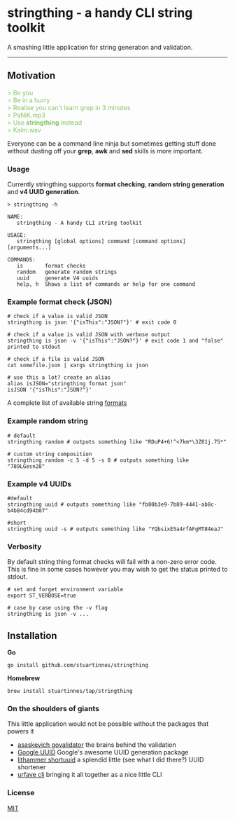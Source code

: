 # stringthing - a handy CLI string toolkit 

A smashing little application for string generation and validation.

---
## Motivation

<span style="color:#83c462">
> Be you <br />
> Be in a hurry <br />
> Realise you can't learn grep in 3 minutes <br />
> PaNiK.mp3 <br />
> Use <b>stringthing</b> instead <br />
> Kalm.wav
</span>

Everyone can be a command line ninja but sometimes getting stuff done without dusting off your **grep**, **awk** and **sed** skills is more important.

### Usage 
Currently stringthing supports **format checking**, **random string generation** and **v4 UUID generation**. 

```shell
> stringthing -h 

NAME:
   stringthing - A handy CLI string toolkit 

USAGE:
   stringthing [global options] command [command options] [arguments...]

COMMANDS:
   is       format checks
   random   generate random strings
   uuid     generate V4 uuids
   help, h  Shows a list of commands or help for one command 
```

### Example format check (JSON)

```shell
# check if a value is valid JSON 
stringthing is json '{"isThis":"JSON?"}' # exit code 0

# check if a value is valid JSON with verbose output 
stringthing is json -v '{"isThis":"JSON?"}' # exit code 1 and "false" printed to stdout

# check if a file is valid JSON
cat somefile.json | xargs stringthing is json 

# use this a lot? create an alias 
alias isJSON="stringthing format json"
isJSON '{"isThis":"JSON?"}'
```

A complete list of available string [formats](./formats.md) 

### Example random string 

```shell
# default 
stringthing random # outputs something like "RDuP4+6!^<7km*\3Z81j.75*"

# custom string composition 
stringthing random -c 5 -d 5 -s 0 # outputs something like "789LGesn28"
```

### Example v4 UUIDs

```shell 
#default 
stringthing uuid # outputs something like "fb80b3e9-7b89-4441-ab8c-b4b84cd94b07"

#short 
stringthing uuid -s # outputs something like "YQbsixE5a4rfAFgMT84eaJ"
```

### Verbosity 

By default string thing format checks will fail with a non-zero error code. This is fine in some cases however you may wish to 
get the status printed to stdout. 

```shell
# set and forget environment variable 
export ST_VERBOSE=true

# case by case using the -v flag
stringthing is json -v ...
```



## Installation

**Go** 

```shell 
go install github.com/stuartinnes/stringthing
```

**Homebrew**

```shell 
brew install stuartinnes/tap/stringthing
```

### On the shoulders of giants

This little application would not be possible without the packages that powers it

* [asaskevich govalidator](https://github.com/asaskevich/govalidator) the brains behind the validation 
* [Google UUID](https://github.com/google/uuid) Google's awesome UUID generation package
* [lithammer shortuuid](https://github.com/lithammer/shortuuid) a splendid little (see what I did there?) UUID shortener
* [urfave cli](https://github.com/urfave/cli) bringing it all together as a nice little CLI 

### License 

[MIT](./LICENSE)
